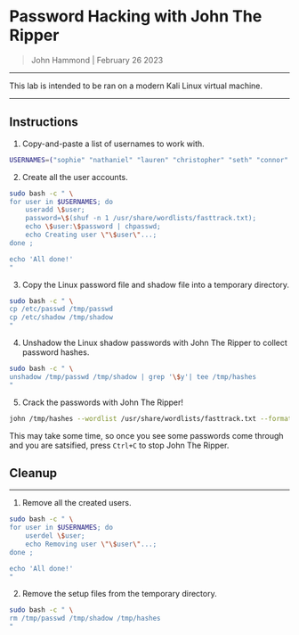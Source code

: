 # Password Hacking with John The Ripper

> John Hammond | February 26 2023

---------------

This lab is intended to be ran on a modern Kali Linux virtual machine.

-------------


## Instructions

1. Copy-and-paste a list of usernames to work with.

```bash
USERNAMES=("sophie" "nathaniel" "lauren" "christopher" "seth" "connor" "beverly" "craig" "debra" "sandra" "alice" "roberto" "ivan" "gloria" "nicole" "johnny" "juliana" "amanda" "jerry" "joe" "gilbert" "riley" "stephanie" "troy" "liam" "hector" "nick" "clark" "danna" "perry" "alexis" "stuart" "daisy" "joey" "ron" "janet" "albert" "ben" "ashley" "dan" "shane" "scott" "sandy" "paul" "terry" "marion" "isabel" )
```

2. Create all the user accounts.

```bash
sudo bash -c " \
for user in $USERNAMES; do 
	useradd \$user; 
	password=\$(shuf -n 1 /usr/share/wordlists/fasttrack.txt); 
	echo \$user:\$password | chpasswd; 
	echo Creating user \"\$user\"...; 
done ;

echo 'All done!'
"
```

3. Copy the Linux password file and shadow file into a temporary directory.

```bash
sudo bash -c " \
cp /etc/passwd /tmp/passwd
cp /etc/shadow /tmp/shadow
"
```

4. Unshadow the Linux shadow passwords with John The Ripper to collect password hashes.

```bash
sudo bash -c " \
unshadow /tmp/passwd /tmp/shadow | grep '\$y'| tee /tmp/hashes
"
```

5. Crack the passwords with John The Ripper!

```bash
john /tmp/hashes --wordlist /usr/share/wordlists/fasttrack.txt --format=crypt
```

This may take some time, so once you see some passwords come through and you are satsified, press `Ctrl+C` to stop John The Ripper.

## Cleanup

--------

1. Remove all the created users.

```bash
sudo bash -c " \
for user in $USERNAMES; do 
	userdel \$user; 
	echo Removing user \"\$user\"...; 
done ;

echo 'All done!' 
"
```

2. Remove the setup files from the temporary directory.

```bash
sudo bash -c " \
rm /tmp/passwd /tmp/shadow /tmp/hashes
"
```